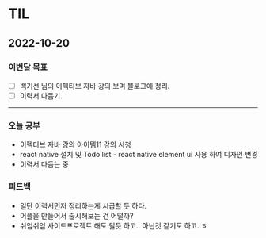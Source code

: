 # TIL

## 2022-10-20


### 이번달 목표

- [ ] 백기선 님의 이펙티브 자바 강의 보며 블로그에 정리.
- [ ] 이력서 다듬기.

---


### 오늘 공부

- 이펙티브 자바 강의 아이템11 강의 시청
- react native 설치 및 Todo list - react native element ui 사용 하여 디자인 변경 
- 이력서 다듬는 중

### 피드백

- 일단 이력서먼저 정리하는게 시급할 듯 하다.
- 어플을 만들어서 출시해보는 건 어떨까?
- 쉬엄쉬엄 사이드프로젝트 해도 될듯 하고.. 아닌것 같기도 하고..ㅎ